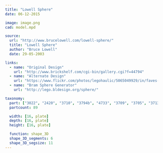 ```yaml
---
title: "Lowell Sphere"
date: 06-12-2015

image: image.png
cad: model.mpd

source:
  url: "http://www.brucelowell.com/lowell-sphere/"
  title: "Lowell Sphere"
  author: "Bruce Lowell"
  date: 29-05-2003

links:
  - name: "Original Design"
    url: "http://www.brickshelf.com/cgi-bin/gallery.cgi?f=44794"
  - name: "Alternate Design"
    url: "https://www.flickr.com/photos/legohaulic/5065049929/in/faves-64049564@N03/"
  - name: "Bram Sphere Generator"
    url: "http://lego.bldesign.org/sphere/"

taxonomy:
  part: ["3022", "2420", "3710", "3794b", "4733", "3709", "3705", "3713"]
  partcount: 89

  width: [16, plate]
  depth: [16, plate]
  height: [16, plate]

  function: shape_3D
  shape_3D_segments: 6
  shape_3D_segsize: 11
---
```

